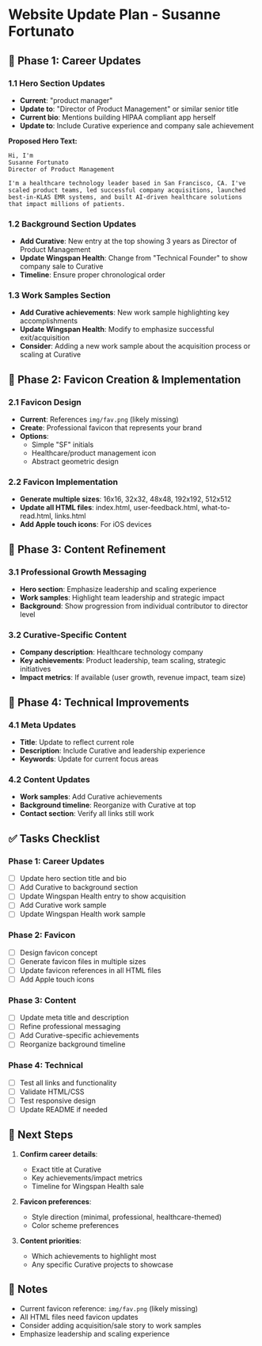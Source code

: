 # Website Update Plan - Susanne Fortunato

## 🎯 Phase 1: Career Updates

### 1.1 Hero Section Updates
- **Current**: "product manager" 
- **Update to**: "Director of Product Management" or similar senior title
- **Current bio**: Mentions building HIPAA compliant app herself
- **Update to**: Include Curative experience and company sale achievement

**Proposed Hero Text:**
```
Hi, I'm
Susanne Fortunato
Director of Product Management

I'm a healthcare technology leader based in San Francisco, CA. I've scaled product teams, led successful company acquisitions, launched best-in-KLAS EMR systems, and built AI-driven healthcare solutions that impact millions of patients.
```

### 1.2 Background Section Updates
- **Add Curative**: New entry at the top showing 3 years as Director of Product Management
- **Update Wingspan Health**: Change from "Technical Founder" to show company sale to Curative
- **Timeline**: Ensure proper chronological order

### 1.3 Work Samples Section
- **Add Curative achievements**: New work sample highlighting key accomplishments
- **Update Wingspan Health**: Modify to emphasize successful exit/acquisition
- **Consider**: Adding a new work sample about the acquisition process or scaling at Curative

## 🎨 Phase 2: Favicon Creation & Implementation

### 2.1 Favicon Design
- **Current**: References `img/fav.png` (likely missing)
- **Create**: Professional favicon that represents your brand
- **Options**: 
  - Simple "SF" initials
  - Healthcare/product management icon
  - Abstract geometric design

### 2.2 Favicon Implementation
- **Generate multiple sizes**: 16x16, 32x32, 48x48, 192x192, 512x512
- **Update all HTML files**: index.html, user-feedback.html, what-to-read.html, links.html
- **Add Apple touch icons**: For iOS devices

## 📝 Phase 3: Content Refinement

### 3.1 Professional Growth Messaging
- **Hero section**: Emphasize leadership and scaling experience
- **Work samples**: Highlight team leadership and strategic impact
- **Background**: Show progression from individual contributor to director level

### 3.2 Curative-Specific Content
- **Company description**: Healthcare technology company
- **Key achievements**: Product leadership, team scaling, strategic initiatives
- **Impact metrics**: If available (user growth, revenue impact, team size)

## 🔧 Phase 4: Technical Improvements

### 4.1 Meta Updates
- **Title**: Update to reflect current role
- **Description**: Include Curative and leadership experience
- **Keywords**: Update for current focus areas

### 4.2 Content Updates
- **Work samples**: Add Curative achievements
- **Background timeline**: Reorganize with Curative at top
- **Contact section**: Verify all links still work

## ✅ Tasks Checklist

### Phase 1: Career Updates
- [ ] Update hero section title and bio
- [ ] Add Curative to background section
- [ ] Update Wingspan Health entry to show acquisition
- [ ] Add Curative work sample
- [ ] Update Wingspan Health work sample

### Phase 2: Favicon
- [ ] Design favicon concept
- [ ] Generate favicon files in multiple sizes
- [ ] Update favicon references in all HTML files
- [ ] Add Apple touch icons

### Phase 3: Content
- [ ] Update meta title and description
- [ ] Refine professional messaging
- [ ] Add Curative-specific achievements
- [ ] Reorganize background timeline

### Phase 4: Technical
- [ ] Test all links and functionality
- [ ] Validate HTML/CSS
- [ ] Test responsive design
- [ ] Update README if needed

## 🚀 Next Steps

1. **Confirm career details**: 
   - Exact title at Curative
   - Key achievements/impact metrics
   - Timeline for Wingspan Health sale

2. **Favicon preferences**: 
   - Style direction (minimal, professional, healthcare-themed)
   - Color scheme preferences

3. **Content priorities**: 
   - Which achievements to highlight most
   - Any specific Curative projects to showcase

## 📝 Notes
- Current favicon reference: `img/fav.png` (likely missing)
- All HTML files need favicon updates
- Consider adding acquisition/sale story to work samples
- Emphasize leadership and scaling experience
